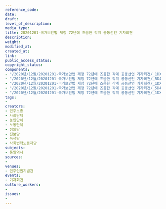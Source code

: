 ```yaml
---
reference_code: 
date: 
draft: 
level_of_description: 
media_type: 
title: 20201201-국가보안법 제정 72년에 즈음한 각계 공동선언 기자회견
description: 
weight: 
modified_at: 
created_at: 
link: 
public_access_status: 
copyright_status: 
components:
- "/2020년/12월/20201201-국가보안법 제정 72년에 즈음한 각계 공동선언 기자회견/_1DX2321.jpg"
- "/2020년/12월/20201201-국가보안법 제정 72년에 즈음한 각계 공동선언 기자회견/_5D41628.jpg"
- "/2020년/12월/20201201-국가보안법 제정 72년에 즈음한 각계 공동선언 기자회견/_1DX2326.jpg"
- "/2020년/12월/20201201-국가보안법 제정 72년에 즈음한 각계 공동선언 기자회견/_5D41599.jpg"
- "/2020년/12월/20201201-국가보안법 제정 72년에 즈음한 각계 공동선언 기자회견/_1DX2312.jpg"
tags:
- 
creators:
- 민주노총
- 사회단체
- 농민단체
- 노동단체
- 정의당
- 진보당
- 녹색당
- 사회변혁노동자당
subjects:
- 통일역사
sources:
- 
venues:
- 민주인권기념관
events:
- 기자회견
culture_workers:
- 
issues:
- 
---
```

